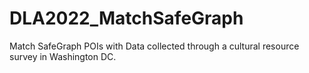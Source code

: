 # DLA2022_MatchSafeGraph
Match SafeGraph POIs with Data collected through a cultural resource survey in Washington DC.
